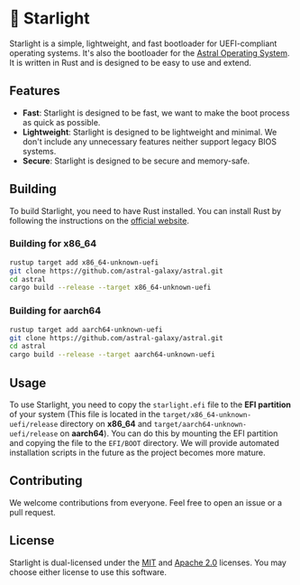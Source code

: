 # 🌠 Starlight

Starlight is a simple, lightweight, and fast bootloader for UEFI-compliant operating systems. It's also the bootloader for the [Astral Operating System](https://github.com/astral-galaxy/astral). It is written in Rust and is designed to be easy to use and extend.

## Features

- **Fast**: Starlight is designed to be fast, we want to make the boot process as quick as possible.
- **Lightweight**: Starlight is designed to be lightweight and minimal. We don't include any unnecessary features neither support legacy BIOS systems.
- **Secure**: Starlight is designed to be secure and memory-safe.

## Building

To build Starlight, you need to have Rust installed. You can install Rust by following the instructions on the [official website](https://www.rust-lang.org/tools/install).

### Building for x86_64

```bash
rustup target add x86_64-unknown-uefi
git clone https://github.com/astral-galaxy/astral.git
cd astral
cargo build --release --target x86_64-unknown-uefi
```

### Building for aarch64

```bash
rustup target add aarch64-unknown-uefi
git clone https://github.com/astral-galaxy/astral.git
cd astral
cargo build --release --target aarch64-unknown-uefi
```

## Usage

To use Starlight, you need to copy the `starlight.efi` file to the **EFI partition** of your system (This file is located in the `target/x86_64-unknown-uefi/release` directory on **x86_64** and `target/aarch64-unknown-uefi/release` on **aarch64**). You can do this by mounting the EFI partition and copying the file to the `EFI/BOOT` directory. We will provide automated installation scripts in the future as the project becomes more mature.

## Contributing

We welcome contributions from everyone. Feel free to open an issue or a pull request.

## License

Starlight is dual-licensed under the [MIT](./LICENSE-MIT) and [Apache 2.0](./LICENSE-APACHE) licenses. You may choose either license to use this software.